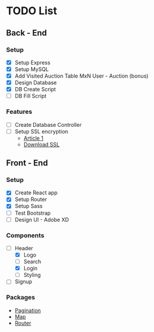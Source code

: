 # TODO List

## Back - End

### Setup

- [x] Setup Express
- [x] Setup MySQL
- [x] Add Visited Auction Table MxN User - Auction (bonus)
- [x] Design Database
- [x] DB Create Script
- [ ] DB Fill Script

### Features

- [ ] Create Database Controller
- [ ] Setup SSL encryption
  * [Article 1](https://hackernoon.com/set-up-ssl-in-nodejs-and-express-using-openssl-f2529eab5bb)
  * [Download SSL](https://www.openssl.org/source/)

## Front - End

### Setup

- [x] Create React app
- [x] Setup Router
- [x] Setup Sass
- [ ] Test Bootstrap
- [ ] Design UI - Adobe XD

### Components

- [ ] Header
    - [x] Logo
    - [ ] Search
    - [x] Login
    - [ ] Styling
- [ ] Signup

### Packages

* [Pagination](https://www.npmjs.com/package/react-paginate)
* [Map](https://react-leaflet.js.org/)
* [Router](https://blog.pshrmn.com/simple-react-router-v4-tutorial/)
